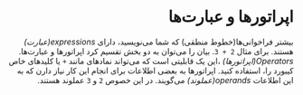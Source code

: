 <div dir=rtl>


# اپراتورها و عبارت‌ها

بیشتر فراخوانی‌ها(خطوط منطقی) که شما می‌نویسید، دارای _expressions(عبارت)_ هستند. برای مثال  `2 + 3`. بیان را می‌توان به دو بخش تقسیم کرد اپراتورها و عبارت‌ها.
_Operators(اپراتورها)_  ،این یک قابلیتی است که می‌تواند نمادهای مانند  `+` یا کلیدهای خاص کیبورد را، استفاده کنید. اپراتورها به بعضی اطلاعات برای انجام این کار نیاز دارن که به این اطلاعات _operands(عملوند)_  می‌گویند. در این خصوص `2`  و `3` عملوند هستند.
